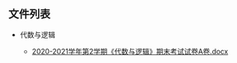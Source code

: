 

## 文件列表

- 代数与逻辑

    - [2020-2021学年第2学期《代数与逻辑》期末考试试卷A卷.docx](https://github.com/bjut-swift/BJUT-Helper/raw/master/%E4%BB%A3%E6%95%B0%E4%B8%8E%E9%80%BB%E8%BE%91/2020-2021%E5%AD%A6%E5%B9%B4%E7%AC%AC2%E5%AD%A6%E6%9C%9F%E3%80%8A%E4%BB%A3%E6%95%B0%E4%B8%8E%E9%80%BB%E8%BE%91%E3%80%8B%E6%9C%9F%E6%9C%AB%E8%80%83%E8%AF%95%E8%AF%95%E5%8D%B7A%E5%8D%B7.docx)

